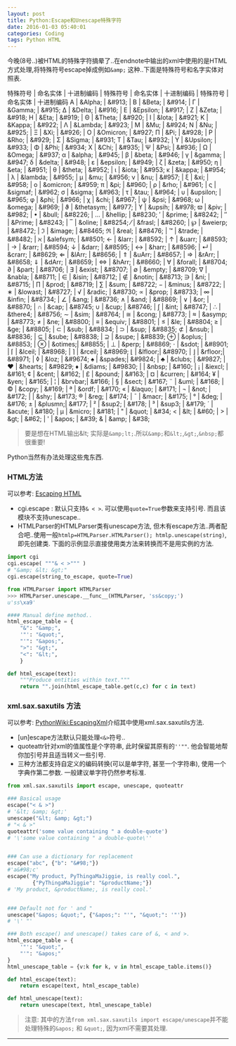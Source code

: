 ```yaml
---
layout: post
title: Python:Escape和Unescape特殊字符
date: 2016-01-03 05:40:01
categories: Coding
tags: Python HTML
---
```


今晚(8号..)被HTML的特殊字符搞晕了..在endnote中输出的xml中使用的是HTML方式处理,将特殊符号escape掉成例如`&amp;` 这种..下面是特殊符号和名字实体对照表.


特殊符号	|	命名实体	|	十进制编码	|	特殊符号	|	命名实体	|	十进制编码	|	特殊符号	|	命名实体	|	十进制编码
Α	|	&amp;Alpha;	|	&amp;#913;	|	Β	|	&amp;Beta;	|	&amp;#914;	|	Γ	|	&amp;Gamma;	|	&amp;#915;
Δ	|	&amp;Delta;	|	&amp;#916;	|	Ε	|	&amp;Epsilon;	|	&amp;#917;	|	Ζ	|	&amp;Zeta;	|	&amp;#918;
Η	|	&amp;Eta;	|	&amp;#919;	|	Θ	|	&amp;Theta;	|	&amp;#920;	|	Ι	|	&amp;Iota;	|	&amp;#921;
Κ	|	&amp;Kappa;	|	&amp;#922;	|	Λ	|	&amp;Lambda;	|	&amp;#923;	|	Μ	|	&amp;Mu;	|	&amp;#924;
Ν	|	&amp;Nu;	|	&amp;#925;	|	Ξ	|	&amp;Xi;	|	&amp;#926;	|	Ο	|	&amp;Omicron;	|	&amp;#927;
Π	|	&amp;Pi;	|	&amp;#928;	|	Ρ	|	&amp;Rho;	|	&amp;#929;	|	Σ	|	&amp;Sigma;	|	&amp;#931;
Τ	|	&amp;Tau;	|	&amp;#932;	|	Υ	|	&amp;Upsilon;	|	&amp;#933;	|	Φ	|	&amp;Phi;	|	&amp;#934;
Χ	|	&amp;Chi;	|	&amp;#935;	|	Ψ	|	&amp;Psi;	|	&amp;#936;	|	Ω	|	&amp;Omega;	|	&amp;#937;
α	|	&amp;alpha;	|	&amp;#945;	|	β	|	&amp;beta;	|	&amp;#946;	|	γ	|	&amp;gamma;	|	&amp;#947;
δ	|	&amp;delta;	|	&amp;#948;	|	ε	|	&amp;epsilon;	|	&amp;#949;	|	ζ	|	&amp;zeta;	|	&amp;#950;
η	|	&amp;eta;	|	&amp;#951;	|	θ	|	&amp;theta;	|	&amp;#952;	|	ι	|	&amp;iota;	|	&amp;#953;
κ	|	&amp;kappa;	|	&amp;#954;	|	λ	|	&amp;lambda;	|	&amp;#955;	|	μ	|	&amp;mu;	|	&amp;#956;
ν	|	&amp;nu;	|	&amp;#957;	|	ξ	|	&amp;xi;	|	&amp;#958;	|	ο	|	&amp;omicron;	|	&amp;#959;
π	|	&amp;pi;	|	&amp;#960;	|	ρ	|	&amp;rho;	|	&amp;#961;	|	ς	|	&amp;sigmaf;	|	&amp;#962;
σ	|	&amp;sigma;	|	&amp;#963;	|	τ	|	&amp;tau;	|	&amp;#964;	|	υ	|	&amp;upsilon;	|	&amp;#965;
φ	|	&amp;phi;	|	&amp;#966;	|	χ	|	&amp;chi;	|	&amp;#967;	|	ψ	|	&amp;psi;	|	&amp;#968;
ω	|	&amp;omega;	|	&amp;#969;	|	ϑ	|	&amp;thetasym;	|	&amp;#977;	|	ϒ	|	&amp;upsih;	|	&amp;#978;
ϖ	|	&amp;piv;	|	&amp;#982;	|	•	|	&amp;bull;	|	&amp;#8226;	|	…	|	&amp;hellip;	|	&amp;#8230;
′	|	&amp;prime;	|	&amp;#8242;	|	″	|	&amp;Prime;	|	&amp;#8243;	|	‾	|	&amp;oline;	|	&amp;#8254;
⁄	|	&amp;frasl;	|	&amp;#8260;	|	℘	|	&amp;weierp;	|	&amp;#8472;	|	ℑ	|	&amp;image;	|	&amp;#8465;
ℜ	|	&amp;real;	|	&amp;#8476;	|	™	|	&amp;trade;	|	&amp;#8482;	|	ℵ	|	&amp;alefsym;	|	&amp;#8501;
←	|	&amp;larr;	|	&amp;#8592;	|	↑	|	&amp;uarr;	|	&amp;#8593;	|	→	|	&amp;rarr;	|	&amp;#8594;
↓	|	&amp;darr;	|	&amp;#8595;	|	↔	|	&amp;harr;	|	&amp;#8596;	|	↵	|	&amp;crarr;	|	&amp;#8629;
⇐	|	&amp;lArr;	|	&amp;#8656;	|	⇑	|	&amp;uArr;	|	&amp;#8657;	|	⇒	|	&amp;rArr;	|	&amp;#8658;
⇓	|	&amp;dArr;	|	&amp;#8659;	|	⇔	|	&amp;hArr;	|	&amp;#8660;	|	∀	|	&amp;forall;	|	&amp;#8704;
∂	|	&amp;part;	|	&amp;#8706;	|	∃	|	&amp;exist;	|	&amp;#8707;	|	∅	|	&amp;empty;	|	&amp;#8709;
∇	|	&amp;nabla;	|	&amp;#8711;	|	∈	|	&amp;isin;	|	&amp;#8712;	|	∉	|	&amp;notin;	|	&amp;#8713;
∋	|	&amp;ni;	|	&amp;#8715;	|	∏	|	&amp;prod;	|	&amp;#8719;	|	∑	|	&amp;sum;	|	&amp;#8722;
−	|	&amp;minus;	|	&amp;#8722;	|	∗	|	&amp;lowast;	|	&amp;#8727;	|	√	|	&amp;radic;	|	&amp;#8730;
∝	|	&amp;prop;	|	&amp;#8733;	|	∞	|	&amp;infin;	|	&amp;#8734;	|	∠	|	&amp;ang;	|	&amp;#8736;
∧	|	&amp;and;	|	&amp;#8869;	|	∨	|	&amp;or;	|	&amp;#8870;	|	∩	|	&amp;cap;	|	&amp;#8745;
∪	|	&amp;cup;	|	&amp;#8746;	|	∫	|	&amp;int;	|	&amp;#8747;	|	∴	|	&amp;there4;	|	&amp;#8756;
∼	|	&amp;sim;	|	&amp;#8764;	|	≅	|	&amp;cong;	|	&amp;#8773;	|	≈	|	&amp;asymp;	|	&amp;#8773;
≠	|	&amp;ne;	|	&amp;#8800;	|	≡	|	&amp;equiv;	|	&amp;#8801;	|	≤	|	&amp;le;	|	&amp;#8804;
≥	|	&amp;ge;	|	&amp;#8805;	|	⊂	|	&amp;sub;	|	&amp;#8834;	|	⊃	|	&amp;sup;	|	&amp;#8835;
⊄	|	&amp;nsub;	|	&amp;#8836;	|	⊆	|	&amp;sube;	|	&amp;#8838;	|	⊇	|	&amp;supe;	|	&amp;#8839;
⊕	|	&amp;oplus;	|	&amp;#8853;	|	⊗	|	&amp;otimes;|	&amp;#8855;	|	⊥	|	&amp;perp;	|	&amp;#8869;
⋅	|	&amp;sdot;	|	&amp;#8901;	|	⌈	|	&amp;lceil;	|	&amp;#8968;	|	⌉	|	&amp;rceil;	|	&amp;#8969;
⌊	|	&amp;lfloor;|	&amp;#8970;	|	⌋	|	&amp;rfloor;|	&amp;#8971;	|	◊	|	&amp;loz;	|	&amp;#9674;
♠	|	&amp;spades;|	&amp;#9824;	|	♣	|	&amp;clubs;	|	&amp;#9827;	|	♥	|	&amp;hearts;	|	&amp;#9829;
♦	|	&amp;diams;	|	&amp;#9830;	|	 	|	&amp;nbsp;	|	&amp;#160;	|	¡	|	&amp;iexcl;	|	&amp;#161;
¢	|	&amp;cent;	|	&amp;#162;	|	£	|	&amp;pound;	|	&amp;#163;	|	¤	|	&amp;curren;	|	&amp;#164;
¥	|	&amp;yen;	|	&amp;#165;	|	¦	|	&amp;brvbar;|	&amp;#166;	|	§	|	&amp;sect;	|	&amp;#167;
¨	|	&amp;uml;	|	&amp;#168;	|	©	|	&amp;copy;	|	&amp;#169;	|	ª	|	&amp;ordf;	|	&amp;#170;
«	|	&amp;laquo;	|	&amp;#171;	|	¬	|	&amp;not;	|	&amp;#172;	|		|	&amp;shy;	|	&amp;#173;
®	|	&amp;reg;	|	&amp;#174;	|	¯	|	&amp;macr;	|	&amp;#175;	|	°	|	&amp;deg;	|	&amp;#176;
±	|	&amp;plusmn;|	&amp;#177;	|	²	|	&amp;sup2;	|	&amp;#178;	|	³	|	&amp;sup3;	|	&amp;#179;
´	|	&amp;acute;	|	&amp;#180;	|	µ	|	&amp;micro;	|	&amp;#181;	|	"	|	&amp;quot;	|	&amp;#34;
<	|	&amp;lt;	|	&amp;#60;	|	>	|	&amp;gt;	|	&amp;#62;	|	'	|	&amp;apos;	|	&amp;#39;
&amp;	| 	&amp;amp;	|	&amp;#38;

> 要是想在HTML输出&amp;lt; 实际是`&amp;lt;`.所以`&amp;`和`&lt;`,`&gt;`,`&nbsp;`都很重要!

Python当然有办法处理这些鬼东西.  

### HTML方法

可以参考: [Escaping HTML](https://wiki.python.org/moin/EscapingHtml)

- cgi.escape : 默认只支持`& < >`. 可以使用`quote=True`参数来支持引号. 而且该模块不支持unescape..
- HTMLParser的HTMLParser类有unescape方法, 但木有escape方法..两者配合吧..使用一般`htmlp=HTMLParser.HTMLParser(); htmlp.unescape(string)`, 即先创建类. 下面的示例显示直接使用类方法来转换而不是用实例的方法.

~~~python
import cgi
cgi.escape( """& < >""" )
# "&amp; &lt; &gt;"
cgi.escape(string_to_escape, quote=True)

from HTMLParser import HTMLParser
>>> HTMLParser.unescape.__func__(HTMLParser, 'ss&copy;')
u'ss\xa9'

#### Manual define method..
html_escape_table = {
    "&": "&amp;",
    '"': "&quot;",
    "'": "&apos;",
    ">": "&gt;",
    "<": "&lt;",
    }

def html_escape(text):
    """Produce entities within text."""
    return "".join(html_escape_table.get(c,c) for c in text)

~~~

### xml.sax.saxutils 方法 

可以参考: [PythonWiki:EscapingXml](https://wiki.python.org/moin/EscapingXml)介绍其中使用xml.sax.saxutils方法. 

- [un]escape方法默认只能处理`<&>`符号..
- quoteattr针对xml的值属性是个字符串, 此时保留其原有的`''""`. 他会智能地帮你加引号并且适当转义一些引号.
- 三种方法都支持自定义的编码转换(可以是单字符, 甚至一个字符串), 使用一个字典作第二参数. 一般建议单字符仍然参考标准.

~~~python
from xml.sax.saxutils import escape, unescape, quoteattr

### Basical usage
escape("< & >")
# '&lt; &amp; &gt;'
unescape("&lt; &amp; &gt;")
# "< & >"
quoteattr('some value containing " a double-quote')
# '\'some value containing " a double-quote\''


### Can use a dictionary for replacement
escape("abc", {"b": "&#98;"})
#'a&#98;c'
escape("My product, PyThingaMaJiggie, is really cool.",
        {"PyThingaMaJiggie": "&productName;"})
# 'My product, &productName;, is really cool.'


### Default not for ' and "
unescape("&apos; &quot;", {"&apos;": "'", "&quot;": '"'})
# '\' "'

### Both escape() and unescape() takes care of &, < and >.
html_escape_table = {
    '"': "&quot;",
    "'": "&apos;"
}
html_unescape_table = {v:k for k, v in html_escape_table.items()}

def html_escape(text):
    return escape(text, html_escape_table)

def html_unescape(text):
    return unescape(text, html_unescape_table)

~~~

> 注意: 其中的方法`from xml.sax.saxutils import escape/unescape`并不能处理特殊的`&apos;` 和 `&quot;`, 因为xml不需要其处理.



------
